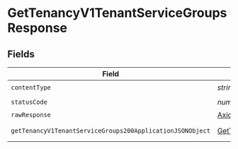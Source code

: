 # GetTenancyV1TenantServiceGroupsResponse


## Fields

| Field                                                                                                                             | Type                                                                                                                              | Required                                                                                                                          | Description                                                                                                                       |
| --------------------------------------------------------------------------------------------------------------------------------- | --------------------------------------------------------------------------------------------------------------------------------- | --------------------------------------------------------------------------------------------------------------------------------- | --------------------------------------------------------------------------------------------------------------------------------- |
| `contentType`                                                                                                                     | *string*                                                                                                                          | :heavy_check_mark:                                                                                                                | N/A                                                                                                                               |
| `statusCode`                                                                                                                      | *number*                                                                                                                          | :heavy_check_mark:                                                                                                                | N/A                                                                                                                               |
| `rawResponse`                                                                                                                     | [AxiosResponse>](https://axios-http.com/docs/res_schema)                                                                          | :heavy_minus_sign:                                                                                                                | N/A                                                                                                                               |
| `getTenancyV1TenantServiceGroups200ApplicationJSONObject`                                                                         | [GetTenancyV1TenantServiceGroups200ApplicationJSON](../../models/operations/gettenancyv1tenantservicegroups200applicationjson.md) | :heavy_minus_sign:                                                                                                                | Successful response.                                                                                                              |